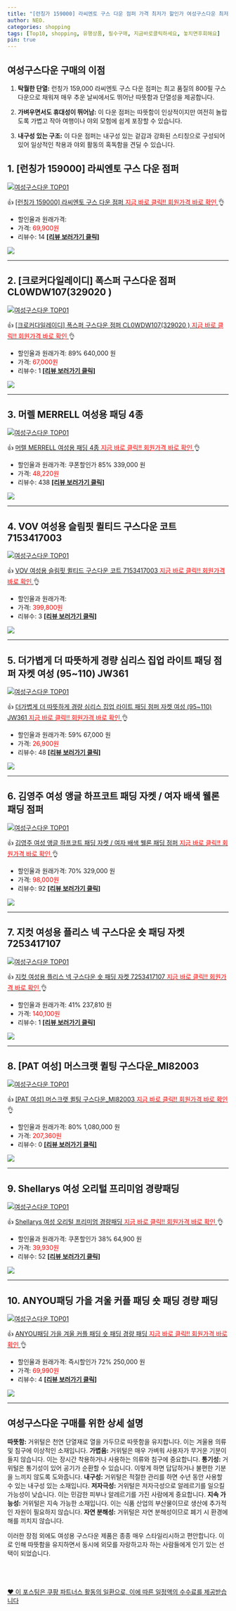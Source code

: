 ```yaml
---
title: "[런칭가 159000] 라씨엔토 구스 다운 점퍼 가격 최저가 할인가 여성구스다운 최저가 추천 제품 비교"
author: NEO.
categories: shopping
tags: [Top10, shopping, 유행상품, 필수구매, 지금바로클릭하세요, 놓치면후회해요]
pin: true
---
```

## 여성구스다운 구매의 이점
1. **탁월한 단열:** 런칭가 159,000 라씨엔토 구스 다운 점퍼는 최고 품질의 800필 구스 다운으로 채워져 매우 추운 날씨에서도 뛰어난 따뜻함과 단열성을 제공합니다.


2. **가벼우면서도 휴대성이 뛰어남:** 이 다운 점퍼는 따뜻함이 인상적이지만 여전히 놀랍도록 가볍고 작아 여행이나 야외 모험에 쉽게 포장할 수 있습니다.


3. **내구성 있는 구조:** 이 다운 점퍼는 내구성 있는 겉감과 강화된 스티칭으로 구성되어 있어 일상적인 착용과 야외 활동의 혹독함을 견딜 수 있습니다.

   

## 1. [런칭가 159000] 라씨엔토 구스 다운 점퍼

[![여성구스다운 TOP01](https://thumbnail10.coupangcdn.com/thumbnails/remote/490x490ex/image/vendor_inventory/9c2a/ac36fd222f1ddfdd23da42bb6587b6a9105f6018d241d15bef46f33e526d.jpg)](https://link.coupang.com/re/AFFSDP?lptag=AF3617701&subid=GithubCoopas&pageKey=7706190978&traceid=V0-153&itemId=20645124348&vendorItemId=87718598017)


👍 [[런칭가 159000] 라씨엔토 구스 다운 점퍼 <font color=red> 지금 바로 클릭!! 회원가격 바로 확인 </font> ](https://link.coupang.com/re/AFFSDP?lptag=AF3617701&subid=GithubCoopas&pageKey=7706190978&traceid=V0-153&itemId=20645124348&vendorItemId=87718598017) 👌 


- 할인율과 원래가격: 
- 가격: <span style='color:red'>69,900원</span>
- 리뷰수: 14  [**[리뷰 보러가기 클릭]**](https://link.coupang.com/re/AFFSDP?lptag=AF3617701&subid=GithubCoopas&pageKey=7706190978&traceid=V0-153&itemId=20645124348&vendorItemId=87718598017)

[![](/discount_price.png)](https://link.coupang.com/re/AFFSDP?lptag=AF3617701&subid=GithubCoopas&pageKey=7706190978&traceid=V0-153&itemId=20645124348&vendorItemId=87718598017)

---


   

## 2. [크로커다일레이디] 폭스퍼 구스다운 점퍼 CL0WDW107(329020 )

[![여성구스다운 TOP01](https://thumbnail8.coupangcdn.com/thumbnails/remote/490x490ex/image/vendor_inventory/7a52/71b800f68e3b627772de268e8314ed646d784f2347aa89c86381a024600a.jpg)](https://link.coupang.com/re/AFFSDP?lptag=AF3617701&subid=GithubCoopas&pageKey=7605280964&traceid=V0-153&itemId=20128665301&vendorItemId=88128430394)


👍 [[크로커다일레이디] 폭스퍼 구스다운 점퍼 CL0WDW107(329020 ) <font color=red> 지금 바로 클릭!! 회원가격 바로 확인 </font> ](https://link.coupang.com/re/AFFSDP?lptag=AF3617701&subid=GithubCoopas&pageKey=7605280964&traceid=V0-153&itemId=20128665301&vendorItemId=88128430394) 👌 


- 할인율과 원래가격: 89%  640,000   원
- 가격: <span style='color:red'>67,000원</span>
- 리뷰수: 1  [**[리뷰 보러가기 클릭]**](https://link.coupang.com/re/AFFSDP?lptag=AF3617701&subid=GithubCoopas&pageKey=7605280964&traceid=V0-153&itemId=20128665301&vendorItemId=88128430394)

[![](/discount_price.png)](https://link.coupang.com/re/AFFSDP?lptag=AF3617701&subid=GithubCoopas&pageKey=7605280964&traceid=V0-153&itemId=20128665301&vendorItemId=88128430394)

---


   

## 3. 머렐 MERRELL 여성용 패딩 4종

[![여성구스다운 TOP01](https://thumbnail10.coupangcdn.com/thumbnails/remote/490x490ex/image/vendor_inventory/447e/b1f62c6fa936f624f2c54635749551a28d7e2182949a4c529a98b769beba.png)](https://link.coupang.com/re/AFFSDP?lptag=AF3617701&subid=GithubCoopas&pageKey=7589668302&traceid=V0-153&itemId=20054304870&vendorItemId=87150448997)


👍 [머렐 MERRELL 여성용 패딩 4종 <font color=red> 지금 바로 클릭!! 회원가격 바로 확인 </font> ](https://link.coupang.com/re/AFFSDP?lptag=AF3617701&subid=GithubCoopas&pageKey=7589668302&traceid=V0-153&itemId=20054304870&vendorItemId=87150448997) 👌 


- 할인율과 원래가격: 쿠폰할인가 85%  339,000   원
- 가격: <span style='color:red'>48,220원</span>
- 리뷰수: 438  [**[리뷰 보러가기 클릭]**](https://link.coupang.com/re/AFFSDP?lptag=AF3617701&subid=GithubCoopas&pageKey=7589668302&traceid=V0-153&itemId=20054304870&vendorItemId=87150448997)

[![](/discount_price.png)](https://link.coupang.com/re/AFFSDP?lptag=AF3617701&subid=GithubCoopas&pageKey=7589668302&traceid=V0-153&itemId=20054304870&vendorItemId=87150448997)

---


   

## 4. VOV 여성용 슬림핏 퀼티드 구스다운 코트 7153417003

[![여성구스다운 TOP01](https://thumbnail9.coupangcdn.com/thumbnails/remote/490x490ex/image/vendor_inventory/dbf2/d32da17b0d5b56614673c436c526457cd3dd6a94db6d189a7bea514edef7.jpg)](https://link.coupang.com/re/AFFSDP?lptag=AF3617701&subid=GithubCoopas&pageKey=7684920966&traceid=V0-153&itemId=20534785345&vendorItemId=88419986883)


👍 [VOV 여성용 슬림핏 퀼티드 구스다운 코트 7153417003 <font color=red> 지금 바로 클릭!! 회원가격 바로 확인 </font> ](https://link.coupang.com/re/AFFSDP?lptag=AF3617701&subid=GithubCoopas&pageKey=7684920966&traceid=V0-153&itemId=20534785345&vendorItemId=88419986883) 👌 


- 할인율과 원래가격: 
- 가격: <span style='color:red'>399,800원</span>
- 리뷰수: 3  [**[리뷰 보러가기 클릭]**](https://link.coupang.com/re/AFFSDP?lptag=AF3617701&subid=GithubCoopas&pageKey=7684920966&traceid=V0-153&itemId=20534785345&vendorItemId=88419986883)

[![](/discount_price.png)](https://link.coupang.com/re/AFFSDP?lptag=AF3617701&subid=GithubCoopas&pageKey=7684920966&traceid=V0-153&itemId=20534785345&vendorItemId=88419986883)

---


   

## 5. 더가볍게 더 따뜻하게 경량 심리스 집업 라이트 패딩 점퍼 자켓 여성 (95~110) JW361

[![여성구스다운 TOP01](https://thumbnail9.coupangcdn.com/thumbnails/remote/490x490ex/image/vendor_inventory/13f4/db070701947b44f65c8cb8734435a17c1362e00794e4ecfcf418db2095b1.jpg)](https://link.coupang.com/re/AFFSDP?lptag=AF3617701&subid=GithubCoopas&pageKey=7651154355&traceid=V0-153&itemId=20358305909&vendorItemId=87730425356)


👍 [더가볍게 더 따뜻하게 경량 심리스 집업 라이트 패딩 점퍼 자켓 여성 (95~110) JW361 <font color=red> 지금 바로 클릭!! 회원가격 바로 확인 </font> ](https://link.coupang.com/re/AFFSDP?lptag=AF3617701&subid=GithubCoopas&pageKey=7651154355&traceid=V0-153&itemId=20358305909&vendorItemId=87730425356) 👌 


- 할인율과 원래가격: 59%  67,000   원
- 가격: <span style='color:red'>26,900원</span>
- 리뷰수: 48  [**[리뷰 보러가기 클릭]**](https://link.coupang.com/re/AFFSDP?lptag=AF3617701&subid=GithubCoopas&pageKey=7651154355&traceid=V0-153&itemId=20358305909&vendorItemId=87730425356)

[![](/discount_price.png)](https://link.coupang.com/re/AFFSDP?lptag=AF3617701&subid=GithubCoopas&pageKey=7651154355&traceid=V0-153&itemId=20358305909&vendorItemId=87730425356)

---


   

## 6. 김영주 여성 앵글 하프코트 패딩 자켓 / 여자 배색 웰론 패딩 점퍼

[![여성구스다운 TOP01](https://thumbnail10.coupangcdn.com/thumbnails/remote/490x490ex/image/vendor_inventory/6992/4fae70c8ecb2ab9d20057df89e62a9ed6de181983f398e270ffc793a549e.jpg)](https://link.coupang.com/re/AFFSDP?lptag=AF3617701&subid=GithubCoopas&pageKey=7679433923&traceid=V0-153&itemId=20507711884&vendorItemId=87585613760)


👍 [김영주 여성 앵글 하프코트 패딩 자켓 / 여자 배색 웰론 패딩 점퍼 <font color=red> 지금 바로 클릭!! 회원가격 바로 확인 </font> ](https://link.coupang.com/re/AFFSDP?lptag=AF3617701&subid=GithubCoopas&pageKey=7679433923&traceid=V0-153&itemId=20507711884&vendorItemId=87585613760) 👌 


- 할인율과 원래가격: 70%  329,000   원
- 가격: <span style='color:red'>98,000원</span>
- 리뷰수: 92  [**[리뷰 보러가기 클릭]**](https://link.coupang.com/re/AFFSDP?lptag=AF3617701&subid=GithubCoopas&pageKey=7679433923&traceid=V0-153&itemId=20507711884&vendorItemId=87585613760)

[![](/discount_price.png)](https://link.coupang.com/re/AFFSDP?lptag=AF3617701&subid=GithubCoopas&pageKey=7679433923&traceid=V0-153&itemId=20507711884&vendorItemId=87585613760)

---


   

## 7. 지컷 여성용 플리스 넥 구스다운 숏 패딩 자켓 7253417107

[![여성구스다운 TOP01](https://thumbnail9.coupangcdn.com/thumbnails/remote/490x490ex/image/retail/images/904941900967109-b45edf78-a248-48b9-93a5-87a035a6bf90.jpg)](https://link.coupang.com/re/AFFSDP?lptag=AF3617701&subid=GithubCoopas&pageKey=7665005846&traceid=V0-153&itemId=20430862928&vendorItemId=87511972355)


👍 [지컷 여성용 플리스 넥 구스다운 숏 패딩 자켓 7253417107 <font color=red> 지금 바로 클릭!! 회원가격 바로 확인 </font> ](https://link.coupang.com/re/AFFSDP?lptag=AF3617701&subid=GithubCoopas&pageKey=7665005846&traceid=V0-153&itemId=20430862928&vendorItemId=87511972355) 👌 


- 할인율과 원래가격: 41%  237,810   원
- 가격: <span style='color:red'>140,100원</span>
- 리뷰수: 1  [**[리뷰 보러가기 클릭]**](https://link.coupang.com/re/AFFSDP?lptag=AF3617701&subid=GithubCoopas&pageKey=7665005846&traceid=V0-153&itemId=20430862928&vendorItemId=87511972355)

[![](/discount_price.png)](https://link.coupang.com/re/AFFSDP?lptag=AF3617701&subid=GithubCoopas&pageKey=7665005846&traceid=V0-153&itemId=20430862928&vendorItemId=87511972355)

---


   

## 8. [PAT 여성] 머스크랫 퀼팅 구스다운_MI82003

[![여성구스다운 TOP01](https://thumbnail8.coupangcdn.com/thumbnails/remote/490x490ex/image/vendor_inventory/9af1/be615a418f5be8f0537b16a07d65f15ee565ce883c46ef30f771ab5f77fd.jpg)](https://link.coupang.com/re/AFFSDP?lptag=AF3617701&subid=GithubCoopas&pageKey=7796039904&traceid=V0-153&itemId=21102210626&vendorItemId=88316447376)


👍 [[PAT 여성] 머스크랫 퀼팅 구스다운_MI82003 <font color=red> 지금 바로 클릭!! 회원가격 바로 확인 </font> ](https://link.coupang.com/re/AFFSDP?lptag=AF3617701&subid=GithubCoopas&pageKey=7796039904&traceid=V0-153&itemId=21102210626&vendorItemId=88316447376) 👌 


- 할인율과 원래가격: 80%  1,080,000   원
- 가격: <span style='color:red'>207,360원</span>
- 리뷰수: 0  [**[리뷰 보러가기 클릭]**](https://link.coupang.com/re/AFFSDP?lptag=AF3617701&subid=GithubCoopas&pageKey=7796039904&traceid=V0-153&itemId=21102210626&vendorItemId=88316447376)

[![](/discount_price.png)](https://link.coupang.com/re/AFFSDP?lptag=AF3617701&subid=GithubCoopas&pageKey=7796039904&traceid=V0-153&itemId=21102210626&vendorItemId=88316447376)

---


   

## 9. Shellarys 여성 오리털 프리미엄 경량패딩

[![여성구스다운 TOP01](https://thumbnail8.coupangcdn.com/thumbnails/remote/490x490ex/image/vendor_inventory/60a8/137a88877f288265f5f2c3539255b662d7c68e122ea60b8153d88716c5d3.png)](https://link.coupang.com/re/AFFSDP?lptag=AF3617701&subid=GithubCoopas&pageKey=7685347515&traceid=V0-153&itemId=20536838074&vendorItemId=87613538753)


👍 [Shellarys 여성 오리털 프리미엄 경량패딩 <font color=red> 지금 바로 클릭!! 회원가격 바로 확인 </font> ](https://link.coupang.com/re/AFFSDP?lptag=AF3617701&subid=GithubCoopas&pageKey=7685347515&traceid=V0-153&itemId=20536838074&vendorItemId=87613538753) 👌 


- 할인율과 원래가격: 쿠폰할인가 38%  64,900   원
- 가격: <span style='color:red'>39,930원</span>
- 리뷰수: 52  [**[리뷰 보러가기 클릭]**](https://link.coupang.com/re/AFFSDP?lptag=AF3617701&subid=GithubCoopas&pageKey=7685347515&traceid=V0-153&itemId=20536838074&vendorItemId=87613538753)

[![](/discount_price.png)](https://link.coupang.com/re/AFFSDP?lptag=AF3617701&subid=GithubCoopas&pageKey=7685347515&traceid=V0-153&itemId=20536838074&vendorItemId=87613538753)

---


   

## 10. ANYOU패딩 가을 겨울 커플 패딩 숏 패딩 경량 패딩

[![여성구스다운 TOP01](https://thumbnail9.coupangcdn.com/thumbnails/remote/490x490ex/image/vendor_inventory/6d13/a87c90deffa52f06e04636d6b132b4c3fe8cca62b40b5c72dff695674aae.jpg)](https://link.coupang.com/re/AFFSDP?lptag=AF3617701&subid=GithubCoopas&pageKey=7679547092&traceid=V0-153&itemId=20508283215&vendorItemId=88206697488)


👍 [ANYOU패딩 가을 겨울 커플 패딩 숏 패딩 경량 패딩 <font color=red> 지금 바로 클릭!! 회원가격 바로 확인 </font> ](https://link.coupang.com/re/AFFSDP?lptag=AF3617701&subid=GithubCoopas&pageKey=7679547092&traceid=V0-153&itemId=20508283215&vendorItemId=88206697488) 👌 


- 할인율과 원래가격: 즉시할인가 72%  250,000   원
- 가격: <span style='color:red'>69,990원</span>
- 리뷰수: 4  [**[리뷰 보러가기 클릭]**](https://link.coupang.com/re/AFFSDP?lptag=AF3617701&subid=GithubCoopas&pageKey=7679547092&traceid=V0-153&itemId=20508283215&vendorItemId=88206697488)

[![](/discount_price.png)](https://link.coupang.com/re/AFFSDP?lptag=AF3617701&subid=GithubCoopas&pageKey=7679547092&traceid=V0-153&itemId=20508283215&vendorItemId=88206697488)

---
## 여성구스다운 구매를 위한 상세 설명
**따뜻함:** 거위털은 천연 단열재로 열을 가두므로 따뜻함을 유지합니다. 이는 겨울용 의류 및 침구에 이상적인 소재입니다.
**가볍음:** 거위털은 매우 가벼워 사용자가 무거운 기분이 들지 않습니다. 이는 장시간 착용하거나 사용하는 의류와 침구에 중요합니다.
**통기성:** 거위털은 통기성이 있어 공기가 순환할 수 있습니다. 이렇게 하면 답답하거나 불편한 기분을 느끼지 않도록 도와줍니다.
**내구성:** 거위털은 적절한 관리를 하면 수년 동안 사용할 수 있는 내구성 있는 소재입니다.
**저자극성:** 거위털은 저자극성으로 알레르기를 일으킬 가능성이 낮습니다. 이는 민감한 피부나 알레르기를 가진 사람에게 중요합니다.
**지속 가능성:** 거위털은 지속 가능한 소재입니다. 이는 식품 산업의 부산물이므로 생산에 추가적인 자원이 필요하지 않습니다.
**자연 분해성:** 거위털은 자연 분해성이므로 폐기 시 환경에 해를 끼치지 않습니다.

이러한 장점 외에도 여성용 구스다운 제품은 종종 매우 스타일리시하고 편안합니다. 이로 인해 따뜻함을 유지하면서 동시에 외모를 자랑하고자 하는 사람들에게 인기 있는 선택이 되었습니다.<br><br><br><br><br> [ ❤  이 포스팅은 쿠팡 파트너스 활동의 일환으로, 이에 따른 일정액의 수수료를 제공받습니다](https://link.coupang.com/a/bcEFyh)